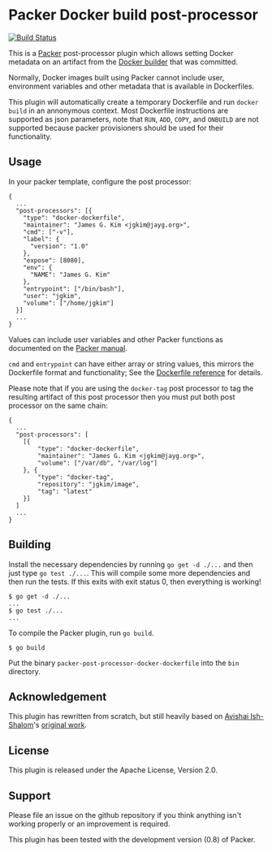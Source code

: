 # Packer Docker build post-processor

[![Build Status](https://travis-ci.org/jgkim/packer-post-processor-docker-dockerfile.svg)](https://travis-ci.org/jgkim/packer-post-processor-docker-dockerfile)

This is a [Packer](http://packer.io/) post-processor plugin which allows setting Docker metadata on an artifact from the [Docker builder](https://packer.io/docs/builders/docker.html) that was committed.

Normally, Docker images built using Packer cannot include user, environment variables and other metadata that is available in Dockerfiles.

This plugin will automatically create a temporary Dockerfile and run `docker build` in an annonymous context. Most Dockerfile instructions are supported as json parameters, note that `RUN`, `ADD`, `COPY`, and `ONBUILD` are not supported because packer provisioners should be used for their functionality.

## Usage

In your packer template, configure the post processor:

    {
      ...
      "post-processors": [{
        "type": "docker-dockerfile",
        "maintainer": "James G. Kim <jgkim@jayg.org>",
        "cmd": ["-v"],
        "label": {
          "version": "1.0"
        },
        "expose": [8080],
        "env": {
          "NAME": "James G. Kim"
        },
        "entrypoint": ["/bin/bash"],
        "user": "jgkim",
        "volume": ["/home/jgkim"]
      }]
      ...
    }

Values can include user variables and other Packer functions as documented on the [Packer manual](https://packer.io/docs/templates/user-variables.html).

`cmd` and `entrypoint` can have either array or string values, this mirrors the Dockerfile format and functionality; See the [Dockerfile reference](http://docs.docker.com/reference/builder/) for details.

Please note that if you are using the `docker-tag` post processor to tag the resulting artifact of this post processor then you must put both post processor on the same chain:

    {
      ...
      "post-processors": [
        [{
            "type": "docker-dockerfile",
            "maintainer": "James G. Kim <jgkim@jayg.org>",
            "volume": ["/var/db", "/var/log"]
        }, {
            "type": "docker-tag",
            "repository": "jgkim/image",
            "tag": "latest"
        }]
      ]
      ...
    }

## Building

Install the necessary dependencies by running `go get -d ./...` and then just type `go test ./...`. This will compile some more dependencies and then run the tests. If this exits with exit status 0, then everything is working!

    $ go get -d ./...
    ...
    $ go test ./...
    ...

To compile the Packer plugin, run `go build`.

    $ go build

Put the binary `packer-post-processor-docker-dockerfile` into the `bin` directory.

## Acknowledgement

This plugin has rewritten from scratch, but still heavily based on [Avishai Ish-Shalom](https://github.com/avishai-ish-shalom)'s [original work](https://github.com/avishai-ish-shalom/packer-post-processor-docker-dockerfile).

## License

This plugin is released under the Apache License, Version 2.0.

## Support

Please file an issue on the github repository if you think anything isn't working properly or an improvement is required.

This plugin has been tested with the development version (0.8) of Packer.
